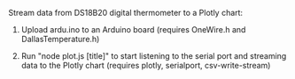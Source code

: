 Stream data from DS18B20 digital thermometer to a Plotly chart:

1) Upload ardu.ino to an Arduino board (requires OneWire.h and DallasTemperature.h)

2) Run "node plot.js [title]" to start listening to the serial port and streaming data to the Plotly chart (requires plotly, serialport, csv-write-stream)
